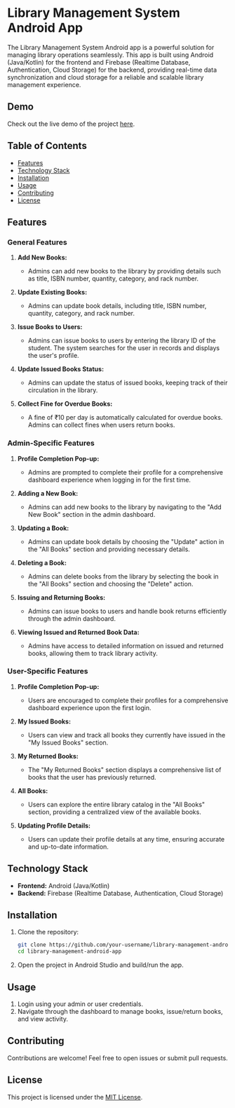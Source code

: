 # Library Management System Android App

The Library Management System Android app is a powerful solution for managing library operations seamlessly. This app is built using Android (Java/Kotlin) for the frontend and Firebase (Realtime Database, Authentication, Cloud Storage) for the backend, providing real-time data synchronization and cloud storage for a reliable and scalable library management experience.

## Demo

Check out the live demo of the project [here](https://www.vrnitsolution.tech/projects/f77d577f-55fe-4683-8882-8777b0d34e92).

## Table of Contents

- [Features](#features)
- [Technology Stack](#technology-stack)
- [Installation](#installation)
- [Usage](#usage)
- [Contributing](#contributing)
- [License](#license)

## Features

### General Features

1. **Add New Books:**

   - Admins can add new books to the library by providing details such as title, ISBN number, quantity, category, and rack number.

2. **Update Existing Books:**

   - Admins can update book details, including title, ISBN number, quantity, category, and rack number.

3. **Issue Books to Users:**

   - Admins can issue books to users by entering the library ID of the student. The system searches for the user in records and displays the user's profile.

4. **Update Issued Books Status:**

   - Admins can update the status of issued books, keeping track of their circulation in the library.

5. **Collect Fine for Overdue Books:**
   - A fine of ₹10 per day is automatically calculated for overdue books. Admins can collect fines when users return books.

### Admin-Specific Features

1. **Profile Completion Pop-up:**

   - Admins are prompted to complete their profile for a comprehensive dashboard experience when logging in for the first time.

2. **Adding a New Book:**

   - Admins can add new books to the library by navigating to the "Add New Book" section in the admin dashboard.

3. **Updating a Book:**

   - Admins can update book details by choosing the "Update" action in the "All Books" section and providing necessary details.

4. **Deleting a Book:**

   - Admins can delete books from the library by selecting the book in the "All Books" section and choosing the "Delete" action.

5. **Issuing and Returning Books:**

   - Admins can issue books to users and handle book returns efficiently through the admin dashboard.

6. **Viewing Issued and Returned Book Data:**
   - Admins have access to detailed information on issued and returned books, allowing them to track library activity.

### User-Specific Features

1. **Profile Completion Pop-up:**

   - Users are encouraged to complete their profiles for a comprehensive dashboard experience upon the first login.

2. **My Issued Books:**

   - Users can view and track all books they currently have issued in the "My Issued Books" section.

3. **My Returned Books:**

   - The "My Returned Books" section displays a comprehensive list of books that the user has previously returned.

4. **All Books:**

   - Users can explore the entire library catalog in the "All Books" section, providing a centralized view of the available books.

5. **Updating Profile Details:**
   - Users can update their profile details at any time, ensuring accurate and up-to-date information.

## Technology Stack

- **Frontend:** Android (Java/Kotlin)
- **Backend:** Firebase (Realtime Database, Authentication, Cloud Storage)

## Installation

1. Clone the repository:

   ```bash
   git clone https://github.com/your-username/library-management-android-app.git
   cd library-management-android-app
   ```

2. Open the project in Android Studio and build/run the app.

## Usage

1. Login using your admin or user credentials.
2. Navigate through the dashboard to manage books, issue/return books, and view activity.

## Contributing

Contributions are welcome! Feel free to open issues or submit pull requests.

## License

This project is licensed under the [MIT License](LICENSE).
